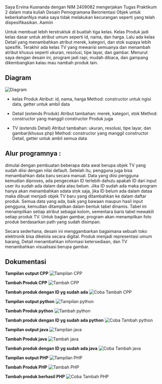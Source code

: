 Saya Ervina Kusnanda dengan NIM 2409082 mengerjakan Tugas Praktikum 2 dalam mata kuliah Desain Pemogramana Berorientasi Objek untuk keberkahanNya maka saya tidak melakukan kecurangan seperti yang telah dispesifikasikan. Aamiin

Untuk membuat lebih terstruktuk di buatlah tiga kelas. Kelas Produk jadi kelas dasar untuk atribut umum seperti id, nama, dan harga. Lalu ada kelas Detail yang menambahkan atribut merek, kategori, dan stok supaya lebih spesifik. Terakhir ada kelas TV yang mewarisi semuanya dan menambah atribut khusus seperti ukuran, resolusi, tipe layar, dan gambar. Menurut saya dengan desain ini, program jadi rapi, mudah dibaca, dan gampang dikembangkan kalau mau nambah produk lain.

## Diagram
![Diagram](https://github.com/Erviina/TP2DPBO2425C2/blob/main/diagram%20TP2.png?raw=true)



- kelas Produk
    Atribut: id, nama, harga
    Method: constructor untuk ngisi data, getter untuk ambil data

- Detail (extends Produk)
    Atribut tambahan: merek, kategori, stok
    Method: constructor yang manggil constructor Produk juga    

- TV (extends Detail)
    Atribut tambahan: ukuran, resolusi, tipe layar, dan gambar(khusus php)
    Method: constructor yang manggil constructor Detail, getter untuk ambil semua data

## Alur programnya :

 dimulai dengan pembuatan beberapa data awal berupa objek TV yang sudah diisi dengan nilai default. Setelah itu, pengguna juga bisa menambahkan data baru secara manual. Data yang diisi pengguna kemudian diproses, ada pengecekan ID terlebih dahulu apakah ID dari input user itu sudah ada dalam data atau belum. Jika ID sudah ada maka program hanya akan menambahkan sdata stok saja, jika ID belum ada dalam dataa maka dibuat menjadi objek TV baru yang ditambahkan ke dalam daftar produk. Semua data yang ada, baik yang bawaan maupun hasil input pengguna, kemudian ditampilkan dalam bentuk tabel dinamis. Tabel ini menampilkan setiap atribut sebagai kolom, sementara baris tabel mewakili setiap produk TV. Untuk bagian gambar, program akan menampilkan foto produk berdasarkan path yang sudah disimpan.

 Secara sederhana, desain ini menggambarkan bagaimana sebuah toko elektronik bisa dikelola secara digital. Produk menjadi representasi umum barang, Detail menambahkan informasi ketersediaan, dan TV menambahkan visualisasi berupa gambar.


 ## Dokumentasi

 **Tampilan output CPP**
 ![Tampilan CPP](https://github.com/Erviina/TP2DPBO2425C2/blob/main/TP2%20CPP/Dokumentasi/tampilkan%20cpp.png?raw=true)

 **Tambah Produk CPP**
 ![Tambah CPP](https://github.com/Erviina/TP2DPBO2425C2/blob/main/TP2%20CPP/Dokumentasi/tambah%20cpp.png?raw=true)

 **Tambah produk dengan ID yg sudah ada**
  ![Coba Tambah CPP](https://github.com/Erviina/TP2DPBO2425C2/blob/main/TP2%20CPP/Dokumentasi/coba%20tambah%20cpp.png?raw=true)

   **Tampilan output python**
 ![Tampilan python](https://github.com/Erviina/TP2DPBO2425C2/blob/main/TP2%20python/dokumentasi/tampilkan%20python.png?raw=true)

 **Tambah Produk python**
 ![Tambah python](https://github.com/Erviina/TP2DPBO2425C2/blob/main/TP2%20python/dokumentasi/tambah%20python.png?raw=true)

 **Tambah produk dengan ID yg sudah ada python**
  ![Coba Tambah python](https://github.com/Erviina/TP2DPBO2425C2/blob/main/TP2%20python/dokumentasi/coba%20tambah%20python.png?raw=true)

**Tampilan output java**
 ![Tampilan java](https://github.com/Erviina/TP2DPBO2425C2/blob/main/TP2%20java/Dokumentasi/tampilkan%20java.png?raw=true)

 **Tambah Produk java**
 ![Tambah java](https://github.com/Erviina/TP2DPBO2425C2/blob/main/TP2%20java/Dokumentasi/tambah%20java.png?raw=true)

 **Tambah produk dengan ID yg sudah ada java**
  ![Coba Tambah java](https://github.com/Erviina/TP2DPBO2425C2/blob/main/TP2%20java/Dokumentasi/coba%20tambah%20java.png?raw=true)

  **Tampilan output PHP**
 ![Tampilan PHP](https://github.com/Erviina/TP2DPBO2425C2/blob/main/TP2%20php/Dokumentasi/tampilan%20php.png?raw=true)

 **Tambah Produk PHP**
 ![Tambah PHP](https://github.com/Erviina/TP2DPBO2425C2/blob/main/TP2%20php/Dokumentasi/tambah%20php.png?raw=true)

 **Tambah produk berhasil PHP**
  ![Coba Tambah PHP](https://github.com/Erviina/TP2DPBO2425C2/blob/main/TP2%20php/Dokumentasi/berhasil%20tambah%20php.png?raw=true)

